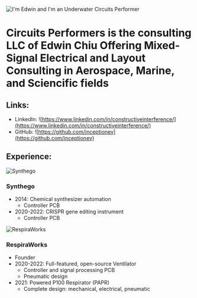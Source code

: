 ![I'm Edwin and I'm an Underwater Circuits Performer](/images/500px-CircuitsPerformers.jpg)
# Circuits Performers is the consulting LLC of Edwin Chiu Offering Mixed-Signal Electrical and Layout Consulting in Aerospace, Marine, and Sciencific fields

## Links:
- LinkedIn: ![https://www.linkedin.com/in/constructiveinterference/](https://www.linkedin.com/in/constructiveinterference/)
- GitHub: ![https://github.com/inceptionev](https://github.com/inceptionev)

## Experience:

![Synthego](/images/500px-Synthego.jpg)
### Synthego
- 2014: Chemical synthesizer automation
  - Controller PCB
- 2020-2022: CRISPR gene editing instrument
  - Controller PCB

![RespiraWorks](/images/500px-RespiraWorks.jpg)
### RespiraWorks
- Founder
- 2020-2022: Full-featured, open-source Ventilator
  - Controller and signal processing PCB
  - Pneumatic design
- 2021: Powered P100 Respirator (PAPR)
  - Complete design: mechanical, electrical, pneumatic


